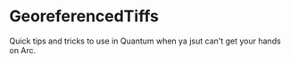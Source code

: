 # GeoreferencedTiffs
Quick tips and tricks to use in Quantum when ya jsut can't get your hands on Arc.
